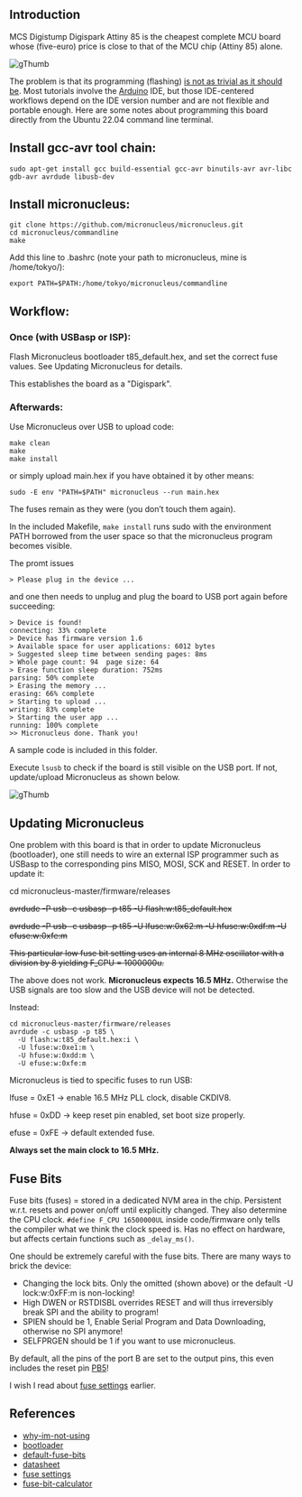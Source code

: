 ## Introduction

MCS Digistump Digispark Attiny 85 is the cheapest complete MCU board whose (five-euro) price is close to that of the MCU chip (Attiny 85) alone.

![gThumb](attiny85-dostojevskij.jpg "Digispark ATtiny85")

The problem is that its programming (flashing) [is not as trivial as it should be][why-im-not-using]. Most tutorials involve the [Arduino][bootloader] IDE, 
but those IDE-centered workflows depend on the IDE version number and are not flexible and portable enough. Here are some notes about programming this board directly from the Ubuntu 22.04 command line terminal.

## Install gcc-avr tool chain:

```console
sudo apt-get install gcc build-essential gcc-avr binutils-avr avr-libc gdb-avr avrdude libusb-dev
```

## Install micronucleus:

```console
git clone https://github.com/micronucleus/micronucleus.git
cd micronucleus/commandline
make
```

Add this line to .bashrc (note your path to micronucleus, mine is /home/tokyo/):

```console
export PATH=$PATH:/home/tokyo/micronucleus/commandline
```

## Workflow:

### Once (with USBasp or ISP):

Flash Micronucleus bootloader t85_default.hex, and set the correct fuse values. See Updating Micronucleus for details.

This establishes the board as a "Digispark".

### Afterwards:

Use Micronucleus over USB to upload code:

```console
make clean
make
make install
```

or simply upload main.hex if you have obtained it by other means:

```console
sudo -E env "PATH=$PATH" micronucleus --run main.hex
```

The fuses remain as they were (you don’t touch them again).

In the included Makefile, ```make install``` runs sudo with the environment PATH borrowed from the user space 
so that the micronucleus program becomes visible.

The promt issues

```console
> Please plug in the device ...
```

and one then needs to unplug and plug the board to USB port again before succeeding:

```console 
> Device is found!
connecting: 33% complete
> Device has firmware version 1.6
> Available space for user applications: 6012 bytes
> Suggested sleep time between sending pages: 8ms
> Whole page count: 94  page size: 64
> Erase function sleep duration: 752ms
parsing: 50% complete
> Erasing the memory ...
erasing: 66% complete
> Starting to upload ...
writing: 83% complete
> Starting the user app ...
running: 100% complete
>> Micronucleus done. Thank you!
```

A sample code is included in this folder.

Execute ```lsusb``` to check if the board is still visible on the USB port. If not, update/upload Micronucleus as shown below. 

![gThumb](attiny85-blinking.jpg "Digispark ATtiny85")

## Updating Micronucleus

One problem with this board is that in order to update Micronucleus (bootloader), one still needs to wire an external ISP programmer such as USBasp to the corresponding pins MISO, MOSI, SCK and RESET. In order to update it:

cd micronucleus-master/firmware/releases

~~avrdude -P usb -c usbasp -p t85 -U flash:w:t85_default.hex~~

~~avrdude -P usb -c usbasp -p t85 -U lfuse:w:0x62:m -U hfuse:w:0xdf:m -U efuse:w:0xfe:m~~

~~This particular low fuse bit setting uses an internal 8 MHz oscillator with a division by 8 yielding F_CPU = 1000000u.~~

The above does not work. **Micronucleus expects 16.5 MHz.** Otherwise the USB signals are too slow and the USB device will not be detected. 

Instead:

```console
cd micronucleus-master/firmware/releases
avrdude -c usbasp -p t85 \
  -U flash:w:t85_default.hex:i \
  -U lfuse:w:0xe1:m \
  -U hfuse:w:0xdd:m \
  -U efuse:w:0xfe:m
```

Micronucleus is tied to specific fuses to run USB:

lfuse = 0xE1 → enable 16.5 MHz PLL clock, disable CKDIV8.

hfuse = 0xDD → keep reset pin enabled, set boot size properly.

efuse = 0xFE → default extended fuse.

**Always set the main clock to 16.5 MHz.**

## Fuse Bits 

Fuse bits (fuses) = stored in a dedicated NVM area in the chip. Persistent w.r.t. resets and power on/off until explicitly changed. They also determine the CPU clock. `#define F_CPU 16500000UL` inside code/firmware only tells the compiler what we think the clock speed is. Has no effect on hardware, but affects certain functions such as `_delay_ms()`.

One should be extremely careful with the fuse bits. There are many ways to brick the device:
- Changing the lock bits. Only the omitted (shown above) or the default -U lock:w:0xFF:m is non-locking!
- High DWEN or RSTDISBL overrides RESET and will thus irreversibly break SPI and the ability to program!
- SPIEN should be 1, Enable Serial Program and Data Downloading, otherwise no SPI anymore!
- SELFPRGEN should be 1 if you want to use micronucleus.

By default, all the pins of the port B are set to the output pins, this even includes the reset pin [PB5][datasheet]!

I wish I read about [fuse settings][fuse settings] earlier.

## References

- [why-im-not-using]
- [bootloader]
- [default-fuse-bits]
- [datasheet]
- [fuse settings]
- [fuse-bit-calculator]

[why-im-not-using]: https://blog.mousetech.com/why-im-not-using-digisparks-attiny85-in-almost-everything/

[bootloader]: https://www.youtube.com/watch?v=RlscDz5JCcI

[minimal-code]: https://github.com/nabilbendafi/Digispark

[default-fuse-bits]: https://github.com/micronucleus/micronucleus/blob/master/firmware/configuration/t85_default/Makefile.inc

[datasheet]: https://ww1.microchip.com/downloads/en/DeviceDoc/Atmel-2586-AVR-8-bit-Microcontroller-ATtiny25-ATtiny45-ATtiny85_Datasheet.pdf

[fuse settings]: http://www.martyncurrey.com/arduino-atmega-328p-fuse-settings/

[fuse-bit-calculator]: http://eleccelerator.com/fusecalc/fusecalc.php?chip=attiny85
